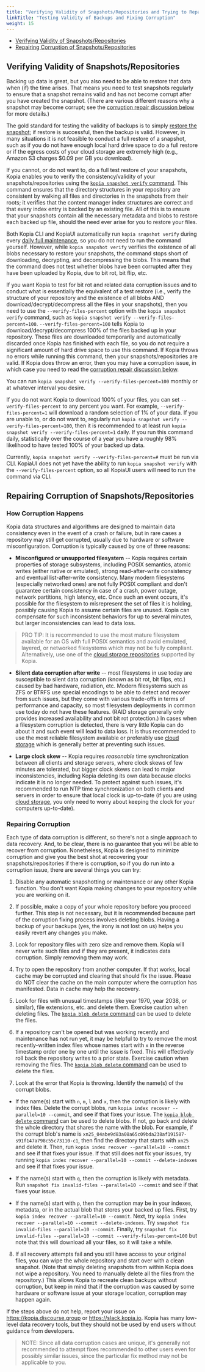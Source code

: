 ```yaml
---
title: "Verifying Validity of Snapshots/Repositories and Trying to Repair Any Corruption"
linkTitle: "Testing Validity of Backups and Fixing Corruption"
weight: 15
---
```


* [Verifying Validity of Snapshots/Repositories](#verifying-validity-of-snapshotsrepositories)
* [Repairing Corruption of Snapshots/Repositories](#repairing-corruption-of-snapshotsrepositories)

## Verifying Validity of Snapshots/Repositories

Backing up data is great, but you also need to be able to restore that data when (if) the time arises. That means you need to test snapshots regularly to ensure that a snapshot remains valid and has not become corrupt after you have created the snapshot. (There are various different reasons why a snapshot may become corrupt; see the [corruption repair discussion below](#repairing-corruption-of-snapshotsrepositories) for more details.)

The gold standard for testing the validity of backups is to simply [restore the snapshot](../../getting-started/); if restore is successful, then the backup is valid. However, in many situations it is not feasible to conduct a full restore of a snapshot, such as if you do not have enough local hard drive space to do a full restore or if the egress costs of your cloud storage are extremely high (e.g., Amazon S3 charges $0.09 per GB you download). 

If you cannot, or do not want to, do a full test restore of your snapshots, Kopia enables you to verify the consistency/validity of your snapshots/repositories using the [`kopia snapshot verify` command](../../reference/command-line/common/snapshot-verify/). This command ensures that the directory structures in your repository are consistent by walking all files and directories in the snapshots from their roots; it verifies that the content manager index structures are correct and that every index entry is backed by an existing file. All of this is to ensure that your snapshots contain all the necessary metadata and blobs to restore each backed up file, should the need ever arise for you to restore your files.

Both Kopia CLI and KopiaUI automatically run `kopia snapshot verify` during every [daily full maintenance](../maintenance/), so you do not need to run the command yourself. However, while `kopia snapshot verify` verifies the existence of all blobs necessary to restore your snapshots, the command stops short of downloading, decrypting, and decompressing the blobs. This means that the command does not test whether blobs have been corrupted after they have been uploaded by Kopia, due to bit rot, bit flip, etc. 

If you want Kopia to test for bit rot and related data corruption issues and to conduct what is essentially the equivalent of a test restore (i.e., verify the structure of your repository and the existence of all blobs AND download/decrypt/decompress all the files in your snapshots), then you need to use the `--verify-files-percent` option with the `kopia snapshot verify` command, such as `kopia snapshot verify --verify-files-percent=100`. `--verify-files-percent=100` tells Kopia to download/decrypt/decompress 100% of the files backed up in your repository. These files are downloaded temporarily and automatically discarded once Kopia has finished with each file, so you do not require a significant amount of hard drive space to use this command. If Kopia throws no errors while running this command, then your snapshots/repositories are valid. If Kopia does throw an error, then you may have a corruption issue, in which case you need to read the [corruption repair discussion below](#repairing-corruption-of-snapshotsrepositories).

You can run `kopia snapshot verify --verify-files-percent=100` monthly or at whatever interval you desire. 

If you do not want Kopia to download 100% of your files, you can set `--verify-files-percent` to any percent you want. For example, `--verify-files-percent=1` will download a random selection of 1% of your data. If you are unable to, or do not want to, regularly run `kopia snapshot verify --verify-files-percent=100`, then it is recommended to at least run `kopia snapshot verify --verify-files-percent=1` daily. If you run this command daily, statistically over the course of a year you have a roughly 98% likelihood to have tested 100% of your backed up data. 

Currently, `kopia snapshot verify --verify-files-percent=#` must be run via CLI. KopiaUI does not yet have the ability to run `kopia snapshot verify` with the `--verify-files-percent` option, so all KopiaUI users will need to run the command via CLI.

## Repairing Corruption of Snapshots/Repositories

### How Corruption Happens

Kopia data structures and algorithms are designed to maintain data consistency even in the event of a crash or failure, but in rare cases a repository may still get corrupted, usually due to hardware or software misconfiguration. Corruption is typically caused by one of three reasons:

* **Misconfigured or unsupported filesystem** -- Kopia requires certain properties of storage subsystems, including POSIX semantics, atomic writes (either native or emulated), strong read-after-write consistency and eventual list-after-write consistency. Many modern filesystems (especially networked ones) are not fully POSIX compliant and don't guarantee certain consistency in case of a crash, power outage, network partitions, high latency, etc. Once such an event occurs, it's possible for the filesystem to misrepresent the set of files it is holding, possibly causing Kopia to assume certain files are unused. Kopia can compensate for such inconsistent behaviors for up to several minutes, but larger inconsistencies can lead to data loss.

> PRO TIP: It is recommended to use the most mature filesystem available for an OS with full POSIX semantics and avoid emulated, layered, or networked filesystems which may not be fully compliant. Alternatively, use one of the [cloud storage repositories](../../repositories/) supported by Kopia.

* **Silent data corruption after write** -- most filesystems in use today are susceptible to silent data corruption (known as bit rot, bit flips, etc.) caused by bad hardware, radiation, etc. Modern filesystems such as ZFS or BTRFS use special encodings to be able to detect and recover from such issues, but they come with various trade-offs in terms of performance and capacity, so most filesystem deployments in common use today do not have these features. (RAID storage generally only provides increased availability and not bit rot protection.) In cases when a filesystem corruption is detected, there is very little Kopia can do about it and such event will lead to data loss. It is thus recommended to use the most reliable filesystem available or preferably use [cloud storage](../../repositories/) which is generally better at preventing such issues.

* **Large clock skew** -- Kopia requires _reasonable_ time synchronization between all clients and storage servers, where clock skews of few minutes are tolerated, but bigger clock skews can lead to major inconsistencies, including Kopia deleting its own data because clocks indicate it is no longer needed. To protect against such issues, it's recommended to run NTP time synchronization on both clients and servers in order to ensure that local clock is up-to-date (if you are using [cloud storage](../../repositories/), you only need to worry about keeping the clock for your computers up-to-date).

### Repairing Corruption

Each type of data corruption is different, so there's not a single approach to data recovery. And, to be clear, there is no guarantee that you will be able to recover from corruption. Nonetheless, Kopia is designed to minimize corruption and give you the best shot at recovering your snapshots/repositories if there is corruption, so if you do run into a corruption issue, there are several things you can try:

1. Disable any automatic snapshotting or maintenance or any other Kopia function. You don't want Kopia making changes to your repository while you are working on it.

2. If possible, make a copy of your whole repository before you proceed further. This step is not necessary, but it is recommended because part of the corruption fixing process involves deleting blobs. Having a backup of your backups (yes, the irony is not lost on us) helps you easily revert any changes you make. 

3. Look for repository files with zero size and remove them. Kopia will never write such files and if they are present, it indicates data corruption. Simply removing them may work.

4. Try to open the repository from another computer. If that works, local cache may be corrupted and clearing that should fix the issue. Please do NOT clear the cache on the main computer where the corruption has manifested. Data in cache may help the recovery.

5. Look for files with unusual timestamps (like year 1970, year 2038, or similar), file extensions, etc. and delete them. Exercise caution when deleting files. The [`kopia blob delete` command](../../reference/command-line/advanced/blob-delete/) can be used to delete the files.

6. If a repository can't be opened but was working recently and maintenance has not run yet, it may be helpful to try to remove the most recently-written index files whose names start with `x` in the reverse timestamp order one by one until the issue is fixed. This will effectively roll back the repository writes to a prior state. Exercise caution when removing the files. The [`kopia blob delete` command](../../reference/command-line/advanced/blob-delete/) can be used to delete the files.

7. Look at the error that Kopia is throwing. Identify the name(s) of the corrupt blobs. 

  * If the name(s) start with `n`, `m`, `l` and `x`, then the corruption is likely with index files. Delete the corrupt blobs, run `kopia index recover --parallel=10 --commit`, and see if that fixes your issue. The [`kopia blob delete` command](../../reference/command-line/advanced/blob-delete/) can be used to delete blobs. If not, go back and delete the whole directory that shares the name with the blob. For example, if the corrupt blob's name is `xn25_04abe9d83a08a65c09bda238af191587-s91f147a798c55c73110-c1`, then find the directory that starts with `xn25` and delete it. Then, run `kopia index recover --parallel=10 --commit` and see if that fixes your issue. If that still does not fix your issues, try running `kopia index recover --parallel=10 --commit --delete-indexes` and see if that fixes your issue.

  * If the name(s) start with `q`, then the corruption is likely with metadata. Run `snapshot fix invalid-files --parallel=10 --commit` and see if that fixes your issue.

  * If the name(s) start with `p`, then the corruption may be in your indexes, metadata, or in the actual blob that stores your backed up files. First, try `kopia index recover --parallel=10 --commit`. Next, try `kopia index recover --parallel=10 --commit --delete-indexes`. Try `snapshot fix invalid-files --parallel=10 --commit`. Finally, try `snapshot fix invalid-files --parallel=10 --commit --verify-files-percent=100` but note that this will download all your files, so it will take a while.
  
8. If all recovery attempts fail and you still have access to your original files, you can wipe the whole repository and start over with a clean snapshot. (Note that simply deleting snapshots from within Kopia does not wipe a repository. You need to manually delete all the files from the repository.) This allows Kopia to recreate clean backups without corruption, but keep in mind that if the corruption was caused by some hardware or software issue at your storage location, corruption may happen again.
  
If the steps above do not help, report your issue on https://kopia.discourse.group or https://slack.kopia.io. Kopia has many low-level data recovery tools, but they should not be used by end users without guidance from developers.

> NOTE: Since all data corruption cases are unique, it's generally not recommended to attempt fixes recommended to other users even for possibly similar issues, since the particular fix method may not be applicable to you.

